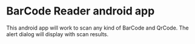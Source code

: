 # BarCode Reader android app
This android app will work to scan any kind of BarCode and QrCode. The alert dialog will display with scan results.
